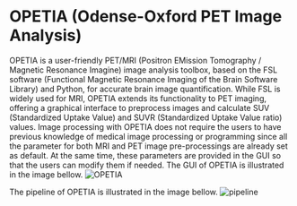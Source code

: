 # OPETIA (Odense-Oxford PET Image Analysis)
OPETIA is a user-friendly PET/MRI (Positron EMission Tomography / Magnetic Resonance Imagine) image analysis toolbox, based on the FSL software (Functional Magnetic Resonance Imaging of the Brain Software Library) and Python, for accurate brain image quantification. While FSL is widely used for MRI, OPETIA extends its functionality to PET imaging, offering a graphical interface to preprocess images and calculate SUV (Standardized Uptake Value) and SUVR (Standardized Uptake Value ratio) values. Image processing with OPETIA does not require the users to have previous knowledge of medical image processing or programming since all the parameter for both MRI and PET image pre-processings are already set as default. At the same time, these parameters are provided in the GUI so that the users can modify them if needed.
The GUI of OPETIA is illustrated in the image bellow.
![OPETIA](https://github.com/user-attachments/assets/d711c01f-1faf-49b8-85ac-4b31892b467d)

The pipeline of OPETIA is illustrated in the image bellow.
![pipeline](https://github.com/user-attachments/assets/d7997e20-9e5d-4655-8736-039365062f7a)

